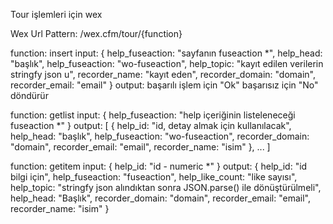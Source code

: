 Tour işlemleri için wex

Wex Url Pattern: /wex.cfm/tour/{function}

function: insert
input:
{
    help_fuseaction: "sayfanın fuseaction *",
    help_head: "başlık",
    help_fuseaction: "wo-fuseaction",
    help_topic: "kayıt edilen verilerin stringfy json u",
    recorder_name: "kayıt eden",
    recorder_domain: "domain",
    recorder_email: "email"
}
output: başarılı işlem için "Ok" başarısız için "No" döndürür

function: getlist
input:
{
    help_fuseaction: "help içeriğinin listeleneceği fuseaction *"
}
output:
[
    {
        help_id: "id, detay almak için kullanılacak", 
        help_head: "başlık", 
        help_fuseaction: "wo-fuseaction",
        recorder_domain: "domain", 
        recorder_email: "email", 
        recorder_name: "isim"
    },
...
]

function: getitem
input:
{
    help_id: "id - numeric *"
}
output:
{
    help_id: "id bilgi için", 
    help_fuseaction: "fuseaction", 
    help_like_count: "like sayısı", 
    help_topic: "stringfy json alındıktan sonra JSON.parse() ile dönüştürülmeli", 
    help_head: "Başlık", 
    recorder_domain: "domain", 
    recorder_email: "email", 
    recorder_name: "isim"
}